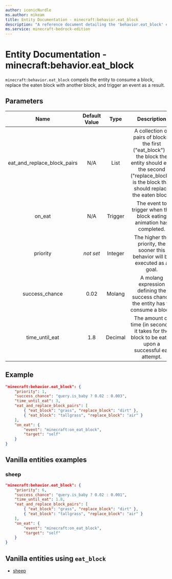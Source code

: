 ```yaml
---
author: iconicNurdle
ms.author: mikeam
title: Entity Documentation - minecraft:behavior.eat_block
description: "A reference document detailing the 'behavior.eat_block' entity goal"
ms.service: minecraft-bedrock-edition
---
```


# Entity Documentation - minecraft:behavior.eat_block

`minecraft:behavior.eat_block` compels the entity to consume a block, replace the eaten block with another block, and trigger an event as a result.

## Parameters

| Name| Default Value| Type| Description |
|:-----------:|:-----------:|:-----------:|:-----------:|
| eat_and_replace_block_pairs| N/A| List| A collection of pairs of blocks; the first ("eat_block") is the block the entity should eat, the second ("replace_block") is the block that should replace the eaten block. |
| on_eat| N/A| Trigger| The event to trigger when the block eating animation has completed. |
|priority|*not set*|Integer|The higher the priority, the sooner this behavior will be executed as a goal.|
| success_chance| 0.02| Molang| A molang expression defining the success chance the entity has to consume a block. |
| time_until_eat| 1.8| Decimal| The amount of time (in seconds) it takes for the block to be eaten upon a successful eat attempt. |

## Example

```json
"minecraft:behavior.eat_block": {
    "priority": 1,
    "success_chance": "query.is_baby ? 0.02 : 0.003",
    "time_until_eat": 3,
    "eat_and_replace_block_pairs": [
        { "eat_block": "grass", "replace_block": "dirt" },
        { "eat_block": "tallgrass", "replace_block": "air" }
    ],
    "on_eat": {
        "event": "minecraft:on_eat_block",
        "target": "self"
    }
}
```

## Vanilla entities examples

### sheep

```json
"minecraft:behavior.eat_block": {
    "priority": 6,
    "success_chance": "query.is_baby ? 0.02 : 0.001",
    "time_until_eat": 1.8,
    "eat_and_replace_block_pairs": [
        { "eat_block": "grass", "replace_block": "dirt" },
        { "eat_block": "tallgrass", "replace_block": "air" }
    ],
    "on_eat": {
        "event": "minecraft:on_eat_block",
        "target": "self"
    }
}
```

## Vanilla entities using `eat_block`

- [sheep](../../../../Source/VanillaBehaviorPack_Snippets/entities/sheep.md)

